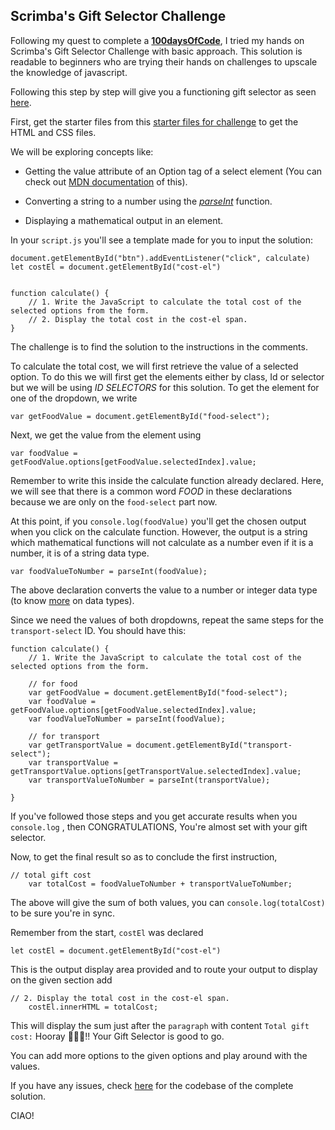 ## Scrimba's Gift Selector Challenge

Following my quest to complete a [**100daysOfCode**](https://annietah.hashnode.dev/starting-100-days-of-code), I tried my hands on Scrimba's Gift Selector Challenge with basic approach. This solution is readable to beginners who are trying their hands on challenges to upscale the knowledge of javascript.

Following this step by step will give you a functioning gift selector as seen [here](https://anita9771.github.io/scrimba-gift-selector-challenge/).

First, get the starter files from this [starter files for challenge](https://codepen.io/AnnieIDE/pen/wvmOLez) to get the HTML and CSS files.

We will be exploring concepts like:

- Getting the value attribute of an Option tag of a select element (You can check out [MDN  documentation](https://developer.mozilla.org/en-US/docs/Web/HTML/Element/select) of this).

- Converting a string to a number using the [*parseInt*](https://developer.mozilla.org/en-US/docs/Web/JavaScript/Reference/Global_Objects/parseInt) function.

- Displaying a mathematical output in an element.

In your `script.js` you'll see a template made for you to input the solution:

```
document.getElementById("btn").addEventListener("click", calculate)
let costEl = document.getElementById("cost-el")
 

function calculate() {
    // 1. Write the JavaScript to calculate the total cost of the selected options from the form.
    // 2. Display the total cost in the cost-el span.
}
```
The challenge is to find the solution to the instructions in the comments.

To calculate the total cost, we will first retrieve the value of a selected option. To do this we will first get the elements either by class, Id or selector but we will be using *ID SELECTORS* for this solution. To get the element for one of the dropdown, we write 
```
var getFoodValue = document.getElementById("food-select");
```
Next, we get the value from the element using 
```
var foodValue = getFoodValue.options[getFoodValue.selectedIndex].value;
```
Remember to write this inside the calculate function already declared.
Here, we will see that there is a common word *FOOD* in these declarations because we are only on the `food-select` part now.

At this point, if you `console.log(foodValue)` you'll get the chosen output when you click on the calculate function. However, the output is a string which mathematical functions will not calculate as a number even if it is a number, it is of a string data type.

```
var foodValueToNumber = parseInt(foodValue);
```
The above declaration converts the value to a number or integer data type (to know [more](https://developer.mozilla.org/en-US/docs/Web/JavaScript/Data_structures) on data types).

Since we need the values of both dropdowns, repeat the same steps for the `transport-select` ID. You should have this:
```
function calculate() {
    // 1. Write the JavaScript to calculate the total cost of the selected options from the form.
    
    // for food
    var getFoodValue = document.getElementById("food-select");
    var foodValue = getFoodValue.options[getFoodValue.selectedIndex].value;
    var foodValueToNumber = parseInt(foodValue);
    
    // for transport
    var getTransportValue = document.getElementById("transport-select");
    var transportValue = getTransportValue.options[getTransportValue.selectedIndex].value;
    var transportValueToNumber = parseInt(transportValue);
   
}
```
If you've followed those steps and you get accurate results when you `console.log` , then CONGRATULATIONS, You're almost set with your gift selector.

Now, to get the final result so as to conclude the first instruction,

```
// total gift cost
    var totalCost = foodValueToNumber + transportValueToNumber;
``` 

The above will give the sum of both values, you can `console.log(totalCost)` to be sure you're in sync.
 

Remember from the start, `costEl` was declared
```
let costEl = document.getElementById("cost-el")
```
This is the output display area provided and to route your output to display on the given section add 

```
// 2. Display the total cost in the cost-el span.
    costEl.innerHTML = totalCost;
``` 
This will display the sum just after the `paragraph` with content `Total gift cost:`
 Hooray 💃🥳🎉!! Your Gift Selector is good to go.

You can add more options to the given options and play around with the values.

If you have any issues, check [here](https://github.com/Anita9771/scrimba-gift-selector-challenge) for the codebase of the complete solution.

CIAO!



